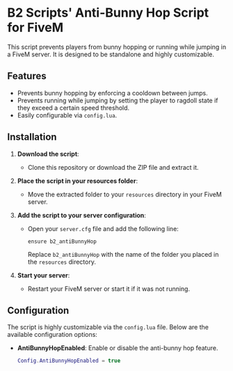 # B2 Scripts' Anti-Bunny Hop Script for FiveM

This script prevents players from bunny hopping or running while jumping in a FiveM server. It is designed to be standalone and highly customizable.

## Features

- Prevents bunny hopping by enforcing a cooldown between jumps.
- Prevents running while jumping by setting the player to ragdoll state if they exceed a certain speed threshold.
- Easily configurable via `config.lua`.

## Installation

1. **Download the script**:
   - Clone this repository or download the ZIP file and extract it.

2. **Place the script in your resources folder**:
   - Move the extracted folder to your `resources` directory in your FiveM server.

3. **Add the script to your server configuration**:
   - Open your `server.cfg` file and add the following line:
     ```
     ensure b2_antiBunnyHop
     ```
     Replace `b2_antiBunnyHop` with the name of the folder you placed in the `resources` directory.

4. **Start your server**:
   - Restart your FiveM server or start it if it was not running.

## Configuration

The script is highly customizable via the `config.lua` file. Below are the available configuration options:

- **AntiBunnyHopEnabled**: Enable or disable the anti-bunny hop feature.
  ```lua
  Config.AntiBunnyHopEnabled = true
